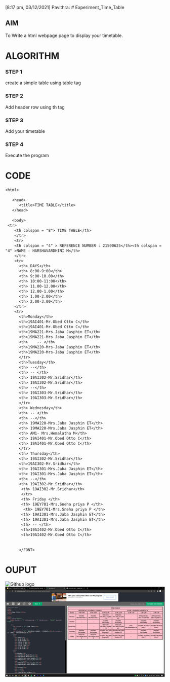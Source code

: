 
[8:17 pm, 03/12/2021] Pavithra: # Experiment_Time_Table

## AIM
To Write a html webpage page to display your timetable.

# ALGORITHM
### STEP 1
create a simple table using table tag
### STEP 2
Add header row using th tag
### STEP 3
Add your timetable
### STEP 4
Execute the program

# CODE
~~~
<html>

   <head>
      <title>TIME TABLE</title>
   </head>
	
   <body>
 <tr>
    <th colspan = "8"> TIME TABLE</th>
    </tr>
    <tr>
    <th colspan = "4" > REFERENCE NUMBER : 21500625</th><th colspan = "4" >NAME : HARSHAVARDHINI M</th>
    </tr>
    <tr>
      <th> DAYS</th>
      <th> 8:00-9:00</th>
      <th> 9:00-10.00</th>
      <th> 10:00-11:00</th>
      <th> 11.00-12.00</th>
      <th> 12.00-1.00</th>
      <th> 1.00-2.00</th>
      <th> 2.00-3.00</th>
    </tr>
    <tr> 
      <th>Monday</th>
      <th>19AI401-Mr.Obed Otto C</th>
      <th>19AI401-Mr.Obed Otto C</th>
      <th>19MA221-Mrs.Jaba Jasphin ET</th>
      <th>19MA221-Mrs.Jaba Jasphin ET</th>
      <th>    -- </th>
      <th>19MA220-Mrs-Jaba Jasphin ET</th>
      <th>19MA220-Mrs-Jaba Jasphin ET</th>
      </tr>
      <th>Tuesday</th>
      <th> --</th>
      <th> -- </th>
      <th> 19AI302-Mr.Sridhar</th>
      <th> 19AI302-Mr.Sridhar</th>
      <th> --</th>
      <th> 19AI303-Mr.Sridhar</th>
      <th> 19AI303-Mr.Sridhar</th>
      </tr>
      <th> Wednesday</th>
      <th> -- </th>
      <th> --</th>
      <th> 19MA220-Mrs.Jaba Jasphin ET</th>
      <th> 19MA220-Mrs.Jaba Jasphin ET</th>
      <th> AM1- Mrs.Hemalatha M</th>
      <th> 19AI401-Mr.Obed Otto C</th>
      <th> 19AI401-Mr.Obed Otto C</th>
      </tr>
      <th> Thursday</th>
      <th> 19AI302-Mr.Sridhar</th>
      <th>19AI302-Mr.Sridhar</th>
      <th> 19AI301-Mrs.Jaba Jasphin ET</th>
      <th> 19AI301-Mrs.Jaba Jasphin ET</th>
      <th> --</th>
      <th> 19AI302-Mr.Sridhar</th>
       <th> 19AI302-Mr.Sridhar</th>
       </tr>
       <th> Friday </th>
       <th> 19EY701-Mrs.Sneha priya P </th>
        <th> 19EY701-Mrs.Sneha priya P </th>
       <th> 19AI301-Mrs.Jaba Jasphin ET</th>
       <th> 19AI301-Mrs.Jaba Jasphin ET</th>
       <th> -- </th>
       <th>19AI402-Mr.Obed Otto C</th>
       <th>19AI402-Mr.Obed Otto C</th>
                
      
      </FONT>
~~~

# OUPUT
![Github logo](logo.png)
![Github logo](webtech.jpeg)